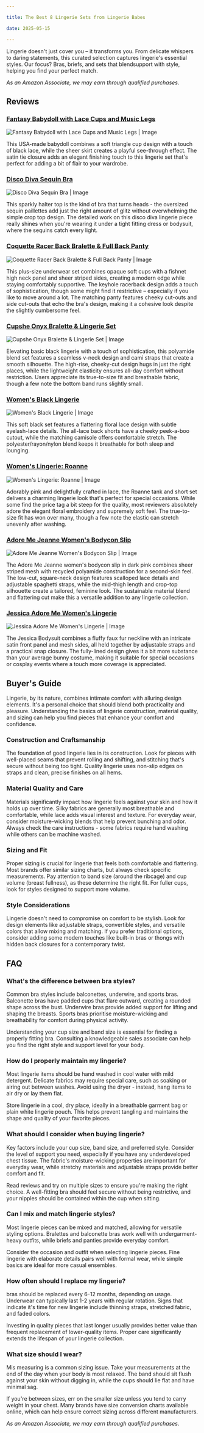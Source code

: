 ```yaml
---

title: The Best 8 Lingerie Sets from Lingerie Babes

date: 2025-05-15

---
```


Lingerie doesn't just cover you – it transforms you. From delicate whispers to daring statements, this curated selection captures lingerie's essential styles. Our focus? Bras, briefs, and sets that blendsupport with style, helping you find your perfect match. 

*As an Amazon Associate, we may earn through qualified purchases.*


## Reviews


### [Fantasy Babydoll with Lace Cups and Music Legs](https://serp.ly/@bar/amazon/Lingerie+Babes?utm\_term=fantasy-babydoll-with-lace-cups-and-music-legs)

![Fantasy Babydoll with Lace Cups and Music Legs | Image](https://encrypted-tbn3.gstatic.com/shopping?q=tbn:ANd9GcTw-mmdeIik14F0pTHuDddEiCudNLIi\_HRgn-VxTzmsO5r6jMP4K8HdY4bp3P-YOWTru4ziH6k4cQhTM-eNZRvtkv3JyPKc&usqp=CAY)

This USA-made babydoll combines a soft triangle cup design with a touch of black lace, while the sheer skirt creates a playful see-through effect. The satin tie closure adds an elegant finishing touch to this lingerie set that's perfect for adding a bit of flair to your wardrobe. 


### [Disco Diva Sequin Bra](https://serp.ly/@bar/amazon/Lingerie+Babes?utm\_term=disco-diva-sequin-bra)

![Disco Diva Sequin Bra | Image](https://encrypted-tbn3.gstatic.com/shopping?q=tbn:ANd9GcRuqgf3YjA2YhsuyabcH76WE8EpBB4mbMwv9qVLOfDOIrsxQ4IkJNpLoU2S0bothxXuJcKxrcmw69AiaMzGfeT6nPBsMHIh&usqp=CAY)

This sparkly halter top is the kind of bra that turns heads - the oversized sequin paillettes add just the right amount of glitz without overwhelming the simple crop top design. The detailed work on this disco diva lingerie piece really shines when you're wearing it under a tight fitting dress or bodysuit, where the sequins catch every light. 


### [Coquette Racer Back Bralette & Full Back Panty](https://serp.ly/@bar/amazon/Lingerie+Babes?utm\_term=coquette-racer-back-bralette-full-back-panty)

![Coquette Racer Back Bralette & Full Back Panty | Image](https://encrypted-tbn2.gstatic.com/shopping?q=tbn:ANd9GcR4uBb1Hzq3rJ2umlL7BJeBtVWd4jjgqtdRl3dqh8QcTMLfnts&usqp=CAY)

This plus-size underwear set combines opaque soft cups with a fishnet high neck panel and sheer striped sides, creating a modern edge while staying comfortably supportive. The keyhole racerback design adds a touch of sophistication, though some might find it restrictive – especially if you like to move around a lot. The matching panty features cheeky cut-outs and side cut-outs that echo the bra's design, making it a cohesive look despite the slightly cumbersome feel. 


### [Cupshe Onyx Bralette & Lingerie Set](https://serp.ly/@bar/amazon/Lingerie+Babes?utm\_term=cupshe-onyx-bralette-lingerie-set)

![Cupshe Onyx Bralette & Lingerie Set | Image](https://encrypted-tbn3.gstatic.com/shopping?q=tbn:ANd9GcTI-RqUotioo1xIeixdy0alfPPq7LGQgR02e1hpYNhuUIplKK3M2\_WOEAL--eQoug\_GqRqpGVB-eYkDOzAgUMHs-1Ts43RuMw&usqp=CAY)

Elevating basic black lingerie with a touch of sophistication, this polyamide blend set features a seamless v-neck design and cami straps that create a smooth silhouette. The high-rise, cheeky-cut design hugs in just the right places, while the lightweight elasticity ensures all-day comfort without restriction. Users appreciate its true-to-size fit and breathable fabric, though a few note the bottom band runs slightly small. 


### [Women's Black Lingerie](https://serp.ly/@bar/amazon/Lingerie+Babes?utm\_term=womens-black-lingerie)

![Women's Black Lingerie | Image](https://encrypted-tbn1.gstatic.com/shopping?q=tbn:ANd9GcQ7o2VNGnqRaMa8lYCeNR6vatFVc7d3oKsuMQRHiV6nw42Lp4vQj3tCrN-qQbCwxHBTgLIIlePvjqXsFrkuaEq6PL5cC1s6&usqp=CAY)

This soft black set features a flattering floral lace design with subtle eyelash-lace details. The all-lace back shorts have a cheeky peek-a-boo cutout, while the matching camisole offers comfortable stretch. The polyester/rayon/nylon blend keeps it breathable for both sleep and lounging. 


### [Women's Lingerie: Roanne](https://serp.ly/@bar/amazon/Lingerie+Babes?utm\_term=womens-lingerie-roanne)

![Women's Lingerie: Roanne | Image](https://encrypted-tbn3.gstatic.com/shopping?q=tbn:ANd9GcSbA-3IY5ygftHkS\_vDbkKHUUEAQxd46h4CeO0K24TT9en\_gsqUQ8bhcQjL6hy0SzHL\_0-CnFu80wfJ0G0YjcF649lNX2mU&usqp=CAY)

Adorably pink and delightfully crafted in lace, the Roanne tank and short set delivers a charming lingerie look that's perfect for special occasions. While some find the price tag a bit steep for the quality, most reviewers absolutely adore the elegant floral embroidery and supremely soft feel. The true-to-size fit has won over many, though a few note the elastic can stretch unevenly after washing. 


### [Adore Me Jeanne Women's Bodycon Slip](https://serp.ly/@bar/amazon/Lingerie+Babes?utm\_term=adore-me-jeanne-womens-bodycon-slip)

![Adore Me Jeanne Women's Bodycon Slip | Image](https://encrypted-tbn1.gstatic.com/shopping?q=tbn:ANd9GcQDRQE0b0GmscLK6heNFke6gjlR1\_UFiWuMBJdF03s\_7PC00Tnu8x-SMbWdXwgYTUXFHT3LGxznfhSTemIEf1hfDG\_ZJZMgXA&usqp=CAY)

The Adore Me Jeanne women's bodycon slip in dark pink combines sheer striped mesh with recycled polyamide construction for a second-skin feel. The low-cut, square-neck design features scalloped lace details and adjustable spaghetti straps, while the mid-thigh length and crop-top silhouette create a tailored, feminine look. The sustainable material blend and flattering cut make this a versatile addition to any lingerie collection. 


### [Jessica Adore Me Women's Lingerie](https://serp.ly/@bar/amazon/Lingerie+Babes?utm\_term=jessica-adore-me-womens-lingerie)

![Jessica Adore Me Women's Lingerie | Image](https://encrypted-tbn3.gstatic.com/shopping?q=tbn:ANd9GcT-zO0NkY1olDz1CJUqEYlmU1bEMvWImUBYaoY6OKe88Rdk4Wpm&usqp=CAY)

The Jessica Bodysuit combines a fluffy faux fur neckline with an intricate satin front panel and mesh sides, all held together by adjustable straps and a practical snap closure. The fully-lined design gives it a bit more substance than your average bunny costume, making it suitable for special occasions or cosplay events where a touch more coverage is appreciated. 


## Buyer's Guide

Lingerie, by its nature, combines intimate comfort with alluring design elements. It's a personal choice that should blend both practicality and pleasure. Understanding the basics of lingerie construction, material quality, and sizing can help you find pieces that enhance your comfort and confidence. 


### Construction and Craftsmanship

The foundation of good lingerie lies in its construction. Look for pieces with well-placed seams that prevent rolling and shifting, and stitching that's secure without being too tight. Quality lingerie uses non-slip edges on straps and clean, precise finishes on all hems. 


### Material Quality and Care

Materials significantly impact how lingerie feels against your skin and how it holds up over time. Silky fabrics are generally most breathable and comfortable, while lace adds visual interest and texture. For everyday wear, consider moisture-wicking blends that help prevent bunching and odor. Always check the care instructions - some fabrics require hand washing while others can be machine washed. 


### Sizing and Fit

Proper sizing is crucial for lingerie that feels both comfortable and flattering. Most brands offer similar sizing charts, but always check specific measurements. Pay attention to band size (around the ribcage) and cup volume (breast fullness), as these determine the right fit. For fuller cups, look for styles designed to support more volume. 


### Style Considerations

Lingerie doesn't need to compromise on comfort to be stylish. Look for design elements like adjustable straps, convertible styles, and versatile colors that allow mixing and matching. If you prefer traditional options, consider adding some modern touches like built-in bras or thongs with hidden back closures for a contemporary twist. 


## FAQ


### What's the difference between bra styles?

Common bra styles include balconettes, underwire, and sports bras. Balconette bras have padded cups that flare outward, creating a rounded shape across the bust. Underwire bras provide added support for lifting and shaping the breasts. Sports bras prioritise moisture-wicking and breathability for comfort during physical activity. 

Understanding your cup size and band size is essential for finding a properly fitting bra. Consulting a knowledgeable sales associate can help you find the right style and support level for your body. 


### How do I properly maintain my lingerie?

Most lingerie items should be hand washed in cool water with mild detergent. Delicate fabrics may require special care, such as soaking or airing out between washes. Avoid using the dryer - instead, hang items to air dry or lay them flat. 

Store lingerie in a cool, dry place, ideally in a breathable garment bag or plain white lingerie pouch. This helps prevent tangling and maintains the shape and quality of your favorite pieces. 


### What should I consider when buying lingerie?

Key factors include your cup size, band size, and preferred style. Consider the level of support you need, especially if you have any underdeveloped chest tissue. The fabric's moisture-wicking properties are important for everyday wear, while stretchy materials and adjustable straps provide better comfort and fit. 

Read reviews and try on multiple sizes to ensure you're making the right choice. A well-fitting bra should feel secure without being restrictive, and your nipples should be contained within the cup when sitting. 


### Can I mix and match lingerie styles?

Most lingerie pieces can be mixed and matched, allowing for versatile styling options. Bralettes and balconette bras work well with undergarment-heavy outfits, while briefs and panties provide everyday comfort. 

Consider the occasion and outfit when selecting lingerie pieces. Fine lingerie with elaborate details pairs well with formal wear, while simple basics are ideal for more casual ensembles. 


### How often should I replace my lingerie?

bras should be replaced every 6-12 months, depending on usage. Underwear can typically last 1-2 years with regular rotation. Signs that indicate it's time for new lingerie include thinning straps, stretched fabric, and faded colors. 

Investing in quality pieces that last longer usually provides better value than frequent replacement of lower-quality items. Proper care significantly extends the lifespan of your lingerie collection. 


### What size should I wear?

Mis measuring is a common sizing issue. Take your measurements at the end of the day when your body is most relaxed. The band should sit flush against your skin without digging in, while the cups should lie flat and have minimal sag. 

If you're between sizes, err on the smaller size unless you tend to carry weight in your chest. Many brands have size conversion charts available online, which can help ensure correct sizing across different manufacturers. 

*As an Amazon Associate, we may earn through qualified purchases.*